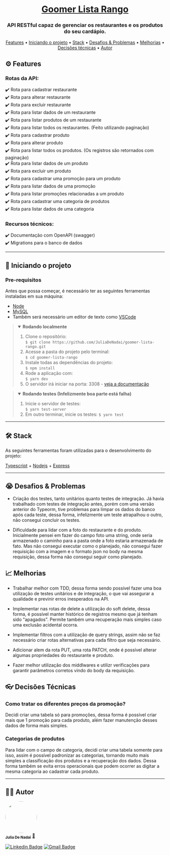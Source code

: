 <h1 align="center">
   <a href="#"> Goomer Lista Rango </a>
</h1>

<h3 align="center">
    API RESTful capaz de gerenciar os restaurantes e os produtos do seu cardápio.
</h3>


<p align="center">
 <a href="#%EF%B8%8F-features">Features</a> •
 <a href="#-iniciando-o-projeto">Iniciando o projeto</a> • 
 <a href="#-stack">Stack</a> •
 <a href="#-desafios-&-problemas">Desafios & Problemas</a> •
 <a href="#-melhorias">Melhorias</a> •
  <a href="#-decisões-técnicas">Decisões técnicas</a> •
  <a href="#%EF%B8%8F-autor">Autor</a> 
</p>


## ⚙️ Features

### Rotas da API:  
✔️ Rota para cadastrar restaurante  
✔️ Rota para alterar restaurante   
✔️ Rota para excluir restaurante   
✔️ Rota para listar dados de um restaurante   
✔️ Rota para listar produtos de um restaurante    
✔️ Rota para listar todos os restaurantes. (Feito utilizando paginação)  
✔️ Rota para cadastrar produto  
✔️ Rota para alterar produto   
✔️ Rota para listar todos os produtos. (Os registros são retornados com paginação)    
✔️ Rota para listar dados de um produto    
✔️ Rota para excluir um produto      
✔️ Rota para cadastrar uma promoção para um produto      
✔️ Rota para listar dados de uma promoção    
✔️ Rota para listar promoções relacionadas a um produto   
✔️ Rota para cadastrar uma categoria de produtos   
✔️ Rota para listar dados de uma categoria   

### Recursos técnicos:  
✔️ Documentação com OpenAPI (swagger)  
✔️ Migrations para o banco de dados  

---

## 🚀 Iniciando o projeto

### Pre-requisitos

Antes que possa começar, é necessário ter as seguintes ferramentas instaladas em sua máquina:  
* [Node](https://nodejs.org/en/download/)  
* [MySQL](https://dev.mysql.com/downloads/installer/)
* Também será necessário um editor de texto como [VSCode](https://code.visualstudio.com/)  

> <details open>
>	 <summary>
> 		<b> Rodando localmente </b>
>	 </summary>
> 
>	 1. Clone o repositório:  
>	 	`$ git clone https://github.com/JuliaDeNadai/goomer-lista-rango.git`  
> 	2. Acesse a pasta do projeto pelo terminal:  
>	 	`$ cd goomer-lista-rango`  
> 	3. Instale todas as dependências do projeto:  
> 		`$ npm install`   
> 	4. Rode a aplicação com:  
> 		`$ yarn dev `  
>	 6. O servidor irá iniciar na porta: 3308 - [veja a documentação](http://localhost:3308/goomer-lista-rango-api)
> </details>

> <details open>
>	 <summary>
> 		<b> Rodando testes (Infelizmente boa parte está falha) </b>
>	 </summary>
> 
> 	1. Inicie o servidor de testes:  
> 		`$ yarn test-server `  
>	 2. Em outro terminar, inicie os testes:
>     `$ yarn test `
> </details>

---

## 🛠 Stack

As seguintes ferramentas foram utilizadas para o desenvolvimento do projeto:

  [Typescript](https://www.typescriptlang.org/) + [Nodejs](https://nodejs.org/en/) + [Express](https://expressjs.com/pt-br/)

---
## 😭 Desafios & Problemas

* Criação dos testes, tanto unitários quanto testes de integração. Já havia trabalhado com testes de integração antes, porém com uma versão anterior do Typeorm, tive problemas para limpar os dados do banco após cada teste, dessa forma, infelizmente um teste atrapalhou o outro, não consegui concluir os testes.

* Dificuldade para lidar com a foto do restaurante e do produto. Inicialmente pensei em fazer do campo foto uma string, onde seria armazenado o caminho para a pasta onde a foto estaria armazenada de fato. Mas não consegui executar como o planejado, não consegui fazer requisição com a imagem e o formato json no body na mesma requisição, dessa forma não consegui seguir como planejado.


## 📈 Melhorias

* Trabalhar melhor com TDD, dessa forma sendo possível fazer uma boa utilização de testes unitários e de integração, o que vai assegurar a qualidade e previnir erros inesperados na API.

* Implementar nas rotas de delete a utilização do soft delete, dessa forma, é possível manter histórico de registros mesmo que já tenham sido "apagados". Permite também uma recuperação mais simples caso uma exclusão acidental ocorra.

* Implementar filtros com a utilização de query strings, assim não se faz necessário criar rotas alternativas para cada filtro que seja necessário.

* Adicionar alem da rota PUT, uma rota PATCH, onde é possível alterar algumas propriedades do restaurante e produto.

* Fazer melhor utilização dos middlwares e utilizr verificações para garantir parâmetros corretos vindo do body da requisição.

## 👓 Decisões Técnicas

### Como tratar os diferentes preços da promoção?

Decidi criar uma tabela só para promoções, dessa forma é possível criar mais que 1 promoção para cada produto, além fazer manutenção desses dados de forma mais simples. 

### Categorias de produtos

Para lidar com o campo de categoria, decidi criar uma tabela somente para isso, assim é possível padronizar as categorias, tornando muito mais simples a classificação dos produtos e a recuperação dos dados. Dessa forma também se evita erros operacionais que podem ocorrer as digitar a mesma categoria ao cadastrar cada produto.

---

## 👩‍⚕️ Autor

<a href="https://github.com/JuliaDeNadai">
 <img style="border-radius: 50%;" src="https://github.com/JuliaDeNadai.png" width="100px;" alt=""/>
 <br />
 <sub><b>Julia De Nadai</b></sub></a> <a href="https://github.com/JuliaDeNadai" title="Github Julia">🚀</a>
 <br />

[![Linkedin Badge](https://img.shields.io/badge/-Julia-blue?style=flat-square&logo=Linkedin&logoColor=white&link=https://in.linkedin.com/in/juliadenadai)](https://in.linkedin.com/in/juliadenadai) 
[![Gmail Badge](https://img.shields.io/badge/-denadaijulia@gmail.com-c14438?style=flat-square&logo=Gmail&logoColor=white&link=mailto:denadaijulia@gmail.com)](mailto:denadaijulia@gmail.com)
